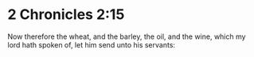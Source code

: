 # 2 Chronicles 2:15

Now therefore the wheat, and the barley, the oil, and the wine, which my lord hath spoken of, let him send unto his servants: